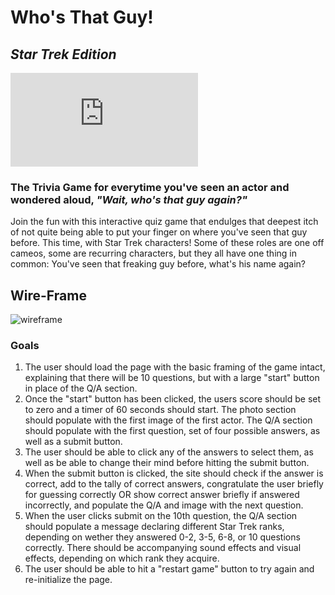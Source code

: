 # **Who's That Guy!** 
## *Star Trek Edition* 

![star trek insignia](https://icon-library.net/icon/star-trek-icon-png-15.html)

### The Trivia Game for everytime you've seen an actor and wondered aloud, *"Wait, who's that guy again?"*

Join the fun with this interactive quiz game that endulges that deepest itch of not quite being able to put your finger on where you've seen that guy before. This time, with Star Trek characters! Some of these roles are one off cameos, some are recurring characters, but they all have one thing in common: You've seen that freaking guy before, what's his name again?

## Wire-Frame
![wireframe](https://i.imgur.com/anlsPI5.jpg)

### Goals

1. The user should load the page with the basic framing of the game intact, explaining that there will be 10 questions, but with a large "start" button in place of the Q/A section.
2. Once the "start" button has been clicked, the users score should be set to zero and a timer of 60 seconds should start. The photo section should populate with the first image of the first actor. The Q/A section should populate with the first question, set of four possible answers, as well as a submit button.
3. The user should be able to click any of the answers to select them, as well as be able to change their mind before hitting the submit button.
4. When the submit button is clicked, the site should check if the answer is correct, add to the tally of correct answers, congratulate the user briefly for guessing correctly OR show correct answer briefly if answered incorrectly, and populate the Q/A and image with the next question.
5. When the user clicks submit on the 10th question, the Q/A section should populate a message declaring different Star Trek ranks, depending on wether they answered 0-2, 3-5, 6-8, or 10 questions correctly. There should be accompanying sound effects and visual effects, depending on which rank they acquire. 
6. The user should be able to hit a "restart game" button to try again and re-initialize the page.



